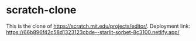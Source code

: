 # scratch-clone
This is the clone of https://scratch.mit.edu/projects/editor/.
Deployment link: https://66b896f42c58d1323123cbde--starlit-sorbet-8c3100.netlify.app/
